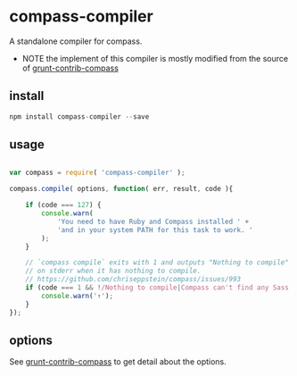 compass-compiler
================

A standalone compiler for compass.

* NOTE the implement of this compiler is mostly modified from the source of [grunt-contrib-compass](https://github.com/gruntjs/grunt-contrib-compass)

## install

```js
npm install compass-compiler --save
```

## usage

```js

var compass = require( 'compass-compiler' );

compass.compile( options, function( err, result, code ){

    if (code === 127) {
        console.warn(
            'You need to have Ruby and Compass installed ' +
            'and in your system PATH for this task to work. '
        );
    }

    // `compass compile` exits with 1 and outputs "Nothing to compile"
    // on stderr when it has nothing to compile.
    // https://github.com/chriseppstein/compass/issues/993
    if (code === 1 && !/Nothing to compile|Compass can't find any Sass files to compile/g.test(result.stderr)) {
        console.warn('↑');
    }
});

```

## options

See [grunt-contrib-compass](https://github.com/gruntjs/grunt-contrib-compass#options) to get detail about the options.
